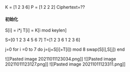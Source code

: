 K = [1 2 3 6]
P = [1 2 2 2]
Ciphertext=??

#### 初始化
S[i] = i*j
T[i] = K[i mod keylen] 

S=[0 1 2 3 4 5 6 7]
T=[1 2 3 6 1 2 3 6]

j=0
for i =0 to 7 do
	j=(j+S[i]+T[i]) mod 8
	swap(S[i],S[j])
end

![[Pasted image 20211011123034.png]]
![[Pasted image 20211011123127.png]]
![[Pasted image 20211011123311.png]]